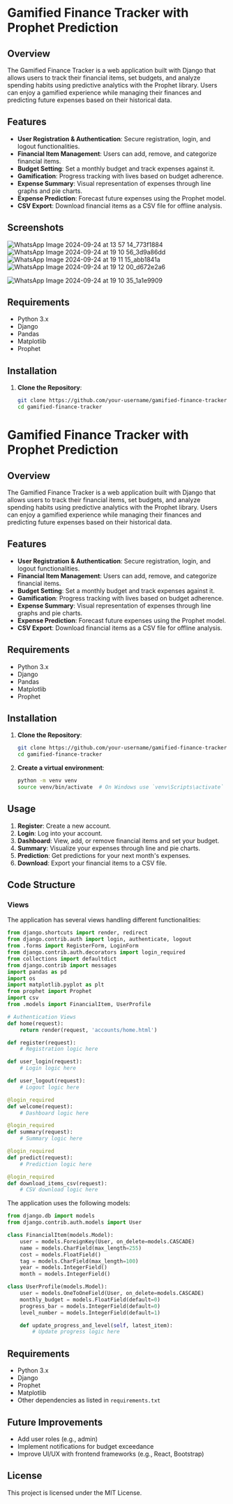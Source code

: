 # Gamified Finance Tracker with Prophet Prediction

## Overview
The Gamified Finance Tracker is a web application built with Django that allows users to track their financial items, set budgets, and analyze spending habits using predictive analytics with the Prophet library. Users can enjoy a gamified experience while managing their finances and predicting future expenses based on their historical data.

## Features
- **User Registration & Authentication**: Secure registration, login, and logout functionalities.
- **Financial Item Management**: Users can add, remove, and categorize financial items.
- **Budget Setting**: Set a monthly budget and track expenses against it.
- **Gamification**: Progress tracking with lives based on budget adherence.
- **Expense Summary**: Visual representation of expenses through line graphs and pie charts.
- **Expense Prediction**: Forecast future expenses using the Prophet model.
- **CSV Export**: Download financial items as a CSV file for offline analysis.

## Screenshots
![WhatsApp Image 2024-09-24 at 13 57 14_773f1884](https://github.com/user-attachments/assets/aca04e9c-5fe6-4eb7-8fa0-97068780ee48)
![WhatsApp Image 2024-09-24 at 19 10 56_3d9a86dd](https://github.com/user-attachments/assets/59b93d01-5a40-43fe-b537-c15b19740eae)
![WhatsApp Image 2024-09-24 at 19 11 15_abb1841a](https://github.com/user-attachments/assets/4cc2c3ff-28cb-4beb-a4f4-a19c2e36745a)
![WhatsApp Image 2024-09-24 at 19 12 00_d672e2a6](https://github.com/user-attachments/assets/0f925ddd-b51d-4564-a76e-9e5675366942)


![WhatsApp Image 2024-09-24 at 19 10 35_1a1e9909](https://github.com/user-attachments/assets/c6735bfe-53a9-42cf-8c11-764217a1ecea)

## Requirements

- Python 3.x
- Django
- Pandas
- Matplotlib
- Prophet

## Installation

1. **Clone the Repository**:
   ```bash
   git clone https://github.com/your-username/gamified-finance-tracker.git
   cd gamified-finance-tracker
# Gamified Finance Tracker with Prophet Prediction

## Overview
The Gamified Finance Tracker is a web application built with Django that allows users to track their financial items, set budgets, and analyze spending habits using predictive analytics with the Prophet library. Users can enjoy a gamified experience while managing their finances and predicting future expenses based on their historical data.

## Features
- **User Registration & Authentication**: Secure registration, login, and logout functionalities.
- **Financial Item Management**: Users can add, remove, and categorize financial items.
- **Budget Setting**: Set a monthly budget and track expenses against it.
- **Gamification**: Progress tracking with lives based on budget adherence.
- **Expense Summary**: Visual representation of expenses through line graphs and pie charts.
- **Expense Prediction**: Forecast future expenses using the Prophet model.
- **CSV Export**: Download financial items as a CSV file for offline analysis.

## Requirements
- Python 3.x
- Django
- Pandas
- Matplotlib
- Prophet

## Installation

1. **Clone the Repository**:
   ```bash
   git clone https://github.com/your-username/gamified-finance-tracker.git
   cd gamified-finance-tracker
2. **Create a virtual environment**:

   ```bash
   python -m venv venv
   source venv/bin/activate  # On Windows use `venv\Scripts\activate`
## Usage

1. **Register**: Create a new account.
2. **Login**: Log into your account.
3. **Dashboard**: View, add, or remove financial items and set your budget.
4. **Summary**: Visualize your expenses through line and pie charts.
5. **Prediction**: Get predictions for your next month's expenses.
6. **Download**: Export your financial items to a CSV file.

## Code Structure

### Views

The application has several views handling different functionalities:

```python
from django.shortcuts import render, redirect
from django.contrib.auth import login, authenticate, logout
from .forms import RegisterForm, LoginForm
from django.contrib.auth.decorators import login_required
from collections import defaultdict
from django.contrib import messages
import pandas as pd
import os
import matplotlib.pyplot as plt
from prophet import Prophet
import csv
from .models import FinancialItem, UserProfile

# Authentication Views
def home(request):
    return render(request, 'accounts/home.html')

def register(request):
    # Registration logic here

def user_login(request):
    # Login logic here

def user_logout(request):
    # Logout logic here

@login_required
def welcome(request):
    # Dashboard logic here

@login_required
def summary(request):
    # Summary logic here

@login_required
def predict(request):
    # Prediction logic here

@login_required
def download_items_csv(request):
    # CSV download logic here

```

The application uses the following models:

```python
from django.db import models
from django.contrib.auth.models import User

class FinancialItem(models.Model):
    user = models.ForeignKey(User, on_delete=models.CASCADE)
    name = models.CharField(max_length=255)
    cost = models.FloatField()
    tag = models.CharField(max_length=100)
    year = models.IntegerField()
    month = models.IntegerField()

class UserProfile(models.Model):
    user = models.OneToOneField(User, on_delete=models.CASCADE)
    monthly_budget = models.FloatField(default=0)
    progress_bar = models.IntegerField(default=0)
    level_number = models.IntegerField(default=1)

    def update_progress_and_level(self, latest_item):
        # Update progress logic here
```
## Requirements

- Python 3.x
- Django
- Prophet
- Matplotlib
- Other dependencies as listed in `requirements.txt`

## Future Improvements

- Add user roles (e.g., admin)
- Implement notifications for budget exceedance
- Improve UI/UX with frontend frameworks (e.g., React, Bootstrap)

## License

This project is licensed under the MIT License.
